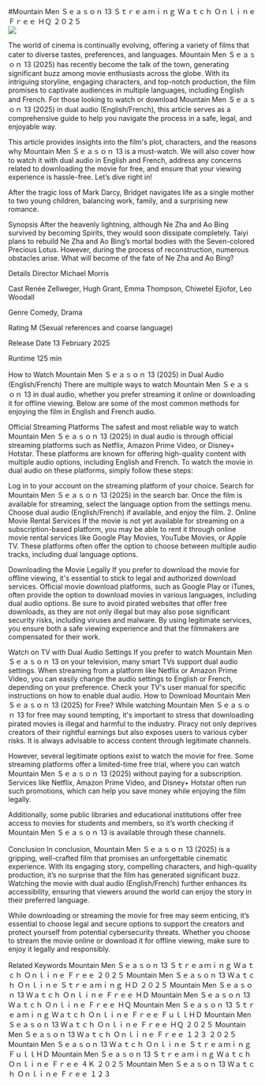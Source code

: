#Mountain Men Ｓｅａｓｏｎ 13 Ｓｔｒｅａｍｉｎｇ Ｗａｔｃｈ Ｏｎｌｉｎｅ Ｆｒｅｅ ＨＱ ２０２５  
[![](https://i.imgur.com/qSNzIqt.png)](https://movie.rssnews.media/yRbqjRGFh.php)  
  
The world of cinema is continually evolving, offering a variety of films that cater to diverse tastes, preferences, and languages. Mountain Men Ｓｅａｓｏｎ 13 (2025) has recently become the talk of the town, generating significant buzz among movie enthusiasts across the globe. With its intriguing storyline, engaging characters, and top-notch production, the film promises to captivate audiences in multiple languages, including English and French. For those looking to watch or download Mountain Men Ｓｅａｓｏｎ 13 (2025) in dual audio (English/French), this article serves as a comprehensive guide to help you navigate the process in a safe, legal, and enjoyable way.

This article provides insights into the film's plot, characters, and the reasons why Mountain Men Ｓｅａｓｏｎ 13 is a must-watch. We will also cover how to watch it with dual audio in English and French, address any concerns related to downloading the movie for free, and ensure that your viewing experience is hassle-free. Let’s dive right in!

After the tragic loss of Mark Darcy, Bridget navigates life as a single mother to two young children, balancing work, family, and a surprising new romance.

Synopsis
After the heavenly lightning, although Ne Zha and Ao Bing survived by becoming Spirits, they would soon dissipate completely. Taiyi plans to rebuild Ne Zha and Ao Bing’s mortal bodies with the Seven-colored Precious Lotus. However, during the process of reconstruction, numerous obstacles arise. What will become of the fate of Ne Zha and Ao Bing?

Details
Director Michael Morris

Cast Renée Zellweger, Hugh Grant, Emma Thompson, Chiwetel Ejiofor, Leo Woodall

Genre Comedy, Drama

Rating M (Sexual references and coarse language)

Release Date 13 February 2025

Runtime 125 min

How to Watch Mountain Men Ｓｅａｓｏｎ 13 (2025) in Dual Audio (English/French)
There are multiple ways to watch Mountain Men Ｓｅａｓｏｎ 13 in dual audio, whether you prefer streaming it online or downloading it for offline viewing. Below are some of the most common methods for enjoying the film in English and French audio.

Official Streaming Platforms The safest and most reliable way to watch Mountain Men Ｓｅａｓｏｎ 13 (2025) in dual audio is through official streaming platforms such as Netflix, Amazon Prime Video, or Disney+ Hotstar. These platforms are known for offering high-quality content with multiple audio options, including English and French.
To watch the movie in dual audio on these platforms, simply follow these steps:

Log in to your account on the streaming platform of your choice. Search for Mountain Men Ｓｅａｓｏｎ 13 (2025) in the search bar. Once the film is available for streaming, select the language option from the settings menu. Choose dual audio (English/French) if available, and enjoy the film. 2. Online Movie Rental Services If the movie is not yet available for streaming on a subscription-based platform, you may be able to rent it through online movie rental services like Google Play Movies, YouTube Movies, or Apple TV. These platforms often offer the option to choose between multiple audio tracks, including dual language options.

Downloading the Movie Legally If you prefer to download the movie for offline viewing, it's essential to stick to legal and authorized download services. Official movie download platforms, such as Google Play or iTunes, often provide the option to download movies in various languages, including dual audio options.
Be sure to avoid pirated websites that offer free downloads, as they are not only illegal but may also pose significant security risks, including viruses and malware. By using legitimate services, you ensure both a safe viewing experience and that the filmmakers are compensated for their work.

Watch on TV with Dual Audio Settings If you prefer to watch Mountain Men Ｓｅａｓｏｎ 13 on your television, many smart TVs support dual audio settings. When streaming from a platform like Netflix or Amazon Prime Video, you can easily change the audio settings to English or French, depending on your preference. Check your TV's user manual for specific instructions on how to enable dual audio.
How to Download Mountain Men Ｓｅａｓｏｎ 13 (2025) for Free?
While watching Mountain Men Ｓｅａｓｏｎ 13 for free may sound tempting, it's important to stress that downloading pirated movies is illegal and harmful to the industry. Piracy not only deprives creators of their rightful earnings but also exposes users to various cyber risks. It is always advisable to access content through legitimate channels.

However, several legitimate options exist to watch the movie for free. Some streaming platforms offer a limited-time free trial, where you can watch Mountain Men Ｓｅａｓｏｎ 13 (2025) without paying for a subscription. Services like Netflix, Amazon Prime Video, and Disney+ Hotstar often run such promotions, which can help you save money while enjoying the film legally.

Additionally, some public libraries and educational institutions offer free access to movies for students and members, so it’s worth checking if Mountain Men Ｓｅａｓｏｎ 13 is available through these channels.

Conclusion
In conclusion, Mountain Men Ｓｅａｓｏｎ 13 (2025) is a gripping, well-crafted film that promises an unforgettable cinematic experience. With its engaging story, compelling characters, and high-quality production, it’s no surprise that the film has generated significant buzz. Watching the movie with dual audio (English/French) further enhances its accessibility, ensuring that viewers around the world can enjoy the story in their preferred language.

While downloading or streaming the movie for free may seem enticing, it’s essential to choose legal and secure options to support the creators and protect yourself from potential cybersecurity threats. Whether you choose to stream the movie online or download it for offline viewing, make sure to enjoy it legally and responsibly.

Related Keywords
Mountain Men Ｓｅａｓｏｎ 13 Ｓｔｒｅａｍｉｎｇ Ｗａｔｃｈ Ｏｎｌｉｎｅ Ｆｒｅｅ ２０２５
Mountain Men Ｓｅａｓｏｎ 13 Ｗａｔｃｈ Ｏｎｌｉｎｅ Ｓｔｒｅａｍｉｎｇ ＨＤ ２０２５
Mountain Men Ｓｅａｓｏｎ 13 Ｗａｔｃｈ Ｏｎｌｉｎｅ Ｆｒｅｅ ＨＤ
Mountain Men Ｓｅａｓｏｎ 13 Ｗａｔｃｈ Ｏｎｌｉｎｅ Ｆｒｅｅ ＨＱ
Mountain Men Ｓｅａｓｏｎ 13 Ｓｔｒｅａｍｉｎｇ Ｗａｔｃｈ Ｏｎｌｉｎｅ Ｆｒｅｅ ＦｕｌｌＨＤ
Mountain Men Ｓｅａｓｏｎ 13 Ｗａｔｃｈ Ｏｎｌｉｎｅ Ｆｒｅｅ ＨＱ ２０２５
Mountain Men Ｓｅａｓｏｎ 13 Ｗａｔｃｈ Ｏｎｌｉｎｅ Ｆｒｅｅ １２３ ２０２５
Mountain Men Ｓｅａｓｏｎ 13 Ｗａｔｃｈ Ｏｎｌｉｎｅ Ｓｔｒｅａｍｉｎｇ ＦｕｌｌＨＤ
Mountain Men Ｓｅａｓｏｎ 13 Ｓｔｒｅａｍｉｎｇ Ｗａｔｃｈ Ｏｎｌｉｎｅ Ｆｒｅｅ ４Ｋ ２０２５
Mountain Men Ｓｅａｓｏｎ 13 Ｗａｔｃｈ Ｏｎｌｉｎｅ Ｆｒｅｅ １２３
